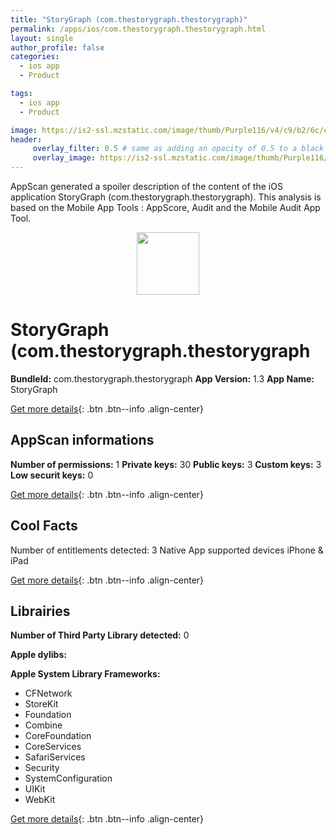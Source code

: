 ```yaml
---
title: "StoryGraph (com.thestorygraph.thestorygraph)"
permalink: /apps/ios/com.thestorygraph.thestorygraph.html
layout: single
author_profile: false
categories: 
  - ios app 
  - Product 

tags: 
  - ios app 
  - Product 

image: https://is2-ssl.mzstatic.com/image/thumb/Purple116/v4/c9/b2/6c/c9b26c13-cfdd-2466-3bb2-de546a159b19/AppIcon-1x_U007emarketing-0-10-0-85-220.png/512x512bb.jpg
header: 
     overlay_filter: 0.5 # same as adding an opacity of 0.5 to a black background
     overlay_image: https://is2-ssl.mzstatic.com/image/thumb/Purple116/v4/c9/b2/6c/c9b26c13-cfdd-2466-3bb2-de546a159b19/AppIcon-1x_U007emarketing-0-10-0-85-220.png/512x512bb.jpg
---
```

AppScan generated a spoiler description of the content of the iOS application StoryGraph (com.thestorygraph.thestorygraph). This analysis is based on the Mobile App Tools : AppScore, Audit and the Mobile Audit App Tool.

  
  
<div style="text-align: center;"><img src="https://is2-ssl.mzstatic.com/image/thumb/Purple116/v4/c9/b2/6c/c9b26c13-cfdd-2466-3bb2-de546a159b19/AppIcon-1x_U007emarketing-0-10-0-85-220.png/512x512bb.jpg" width="100" height="100"></div>  
  
# StoryGraph (com.thestorygraph.thestorygraph

**BundleId:** com.thestorygraph.thestorygraph
**App Version:** 1.3
**App Name:** StoryGraph


[Get more details](/pricing.html){: .btn .btn--info .align-center}  
  
## AppScan informations 

**Number of permissions:** 1
**Private keys:** 30
**Public keys:** 3
**Custom keys:** 3
**Low securit keys:** 0
  
[Get more details](/pricing.html){: .btn .btn--info .align-center}

## Cool Facts

Number of entitlements detected: 3
Native App
supported devices iPhone & iPad
  
[Get more details](/pricing.html){: .btn .btn--info .align-center}

## Librairies 
**Number of Third Party Library detected:** 0

**Apple dylibs:**


**Apple System Library Frameworks:**
- CFNetwork
- StoreKit
- Foundation
- Combine
- CoreFoundation
- CoreServices
- SafariServices
- Security
- SystemConfiguration
- UIKit
- WebKit


  
[Get more details](/pricing.html){: .btn .btn--info .align-center}

